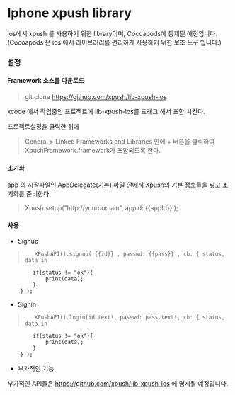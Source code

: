 Iphone xpush library
======================

ios에서 xpush 를 사용하기 위한 library이며, Cocoapods에 등재될 예정입니다. 
(Cocoapods 은 ios 에서 라이브러리를 편리하게 사용하기 위한 보조 도구 입니다.)

### 설정 

#### Framework 소스를 다운로드

 > git clone https://github.com/xpush/lib-xpush-ios
 
 xcode 에서 작업중인 프로젝트에 lib-xpush-ios를 드래그 해서 포함 시킨다. 
 
 프로젝트설정을 클릭한 뒤에 
  > General > Linked Frameworks and Libraries 안에 + 버튼을 클릭하여 XpushFramework.framework가 포함되도록 한다.
  
  
#### 초기화 
  
  app 의 시작파일인 AppDelegate(기본) 파일 안에서 Xpush의 기본 정보들을 넣고 초기화를 준비한다.
   > Xpush.setup("http://yourdomain", appId: {{appId}} );

#### 사용

  * Signup
  >        XPushAPI().signup( {{id}} , passwd: {{pass}} , cb: { status, data in
            if(status != "ok"){
                print(data);
            }
        } );
        

   * Signin
   >        XPushAPI().login(id.text!, passwd: pass.text!, cb: { status, data in
            if(status != "ok"){
                print(data);
            }
        } );

   * 부가적인 기능 
   
  부가적인 API들은 https://github.com/xpush/lib-xpush-ios 에 명시될 예정입니다.
